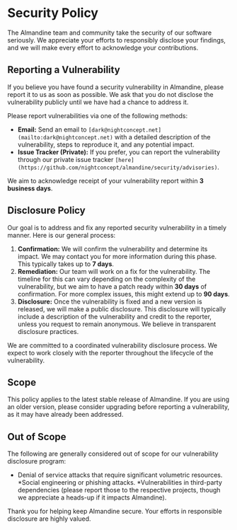 # Security Policy

The Almandine team and community take the security of our software seriously. We appreciate your efforts to responsibly disclose your findings, and we will make every effort to acknowledge your contributions.

## Reporting a Vulnerability

If you believe you have found a security vulnerability in Almandine, please report it to us as soon as possible. We ask that you do not disclose the vulnerability publicly until we have had a chance to address it.

Please report vulnerabilities via one of the following methods:

* **Email:** Send an email to `[dark@nightconcept.net](mailto:dark@nightconcept.net)` with a detailed description of the vulnerability, steps to reproduce it, and any potential impact.
* **Issue Tracker (Private):** If you prefer, you can report the vulnerability through our private issue tracker `[here](https://github.com/nightconcept/almandine/security/advisories)`.

We aim to acknowledge receipt of your vulnerability report within **3 business days**.

## Disclosure Policy

Our goal is to address and fix any reported security vulnerability in a timely manner. Here is our general process:

1. **Confirmation:** We will confirm the vulnerability and determine its impact. We may contact you for more information during this phase. This typically takes up to **7 days**.
2. **Remediation:** Our team will work on a fix for the vulnerability. The timeline for this can vary depending on the complexity of the vulnerability, but we aim to have a patch ready within **30 days** of confirmation. For more complex issues, this might extend up to **90 days**.
3. **Disclosure:** Once the vulnerability is fixed and a new version is released, we will make a public disclosure. This disclosure will typically include a description of the vulnerability and credit to the reporter, unless you request to remain anonymous. We believe in transparent disclosure practices.

We are committed to a coordinated vulnerability disclosure process. We expect to work closely with the reporter throughout the lifecycle of the vulnerability.

## Scope

This policy applies to the latest stable release of Almandine. If you are using an older version, please consider upgrading before reporting a vulnerability, as it may have already been addressed.

## Out of Scope

The following are generally considered out of scope for our vulnerability disclosure program:

* Denial of service attacks that require significant volumetric resources.
*Social engineering or phishing attacks.
*Vulnerabilities in third-party dependencies (please report those to the respective projects, though we appreciate a heads-up if it impacts Almandine).

Thank you for helping keep Almandine secure. Your efforts in responsible disclosure are highly valued.
